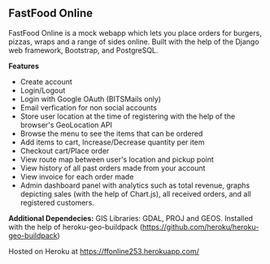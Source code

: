 ## FastFood Online

FastFood Online is a mock webapp which lets you place orders for burgers, pizzas, wraps and a range of sides online. Built with the help of the Django web framework, Bootstrap, and PostgreSQL.
 
**Features**
 - Create account
 - Login/Logout
 - Login with Google OAuth (BITSMails only)
 - Email verfication for non social accounts
 - Store user location at the time of registering with the help of the browser's GeoLocation API
 - Browse the menu to see the items that can be ordered
 - Add items to cart, Increase/Decrease quantity per item
 - Checkout cart/Place order
 - View route map between user's location and pickup point
 - View history of all past orders made from your account
 - View invoice for each order made
 - Admin dashboard panel with analytics such as total revenue, graphs depicting sales (with the help of Chart.js), all received orders, and all registered customers.

**Additional Dependecies:** GIS Libraries: GDAL, PROJ and GEOS. 
Installed with the help of heroku-geo-buildpack (https://github.com/heroku/heroku-geo-buildpack)

Hosted on Heroku at https://ffonline253.herokuapp.com/
